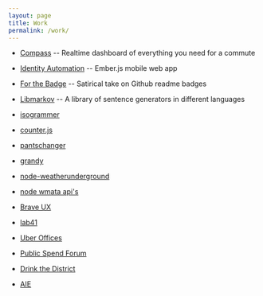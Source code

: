 ```yaml
---
layout: page
title: Work
permalink: /work/
---
```


* [Compass](/compass/) -- Realtime dashboard of everything you need for a commute
* [Identity Automation](/identity-automation/) -- Ember.js mobile web app
* [For the Badge](/for-the-badge/) -- Satirical take on Github readme badges
* [Libmarkov](/libmarkov/) -- A library of sentence generators in different languages

* [isogrammer](https://isogrammer.com/)
* [counter.js](https://jaxgeller.com/projects/counter.js/)
* [pantschanger](https://pantschanger.com/)
* [grandy](https://grandy.io/)
* [node-weatherunderground](https://github.com/jaxgeller/node-weatherunderground/)
* [node wmata api's](https://github.com/jaxgeller?tab=repositories/)

* [Brave UX](http://braveux.com/)
* [lab41](http://lab41.org/)
* [Uber Offices](http://uberoffices.com/)
* [Public Spend Forum](http://publicspendforum.net/)
* [Drink the District](http://drinkthedistrict.com/)
* [AIE](http://innovation.umd.edu)
